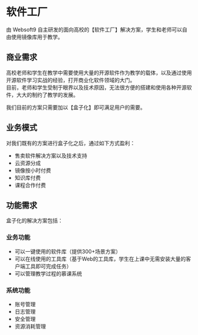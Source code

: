 

# 软件工厂

由 Websoft9 自主研发的面向高校的【软件工厂】解决方案，学生和老师可以自由使用镜像库用于教学。

## 商业需求

高校老师和学生在教学中需要使用大量的开源软件作为教学的载体，以及通过使用开源软件学习实战的经验，打开商业化软件领域的大门。  
目前，老师和学生受制于眼界以及技术原因，无法很方便的搭建和使用各种开源软件，大大的制约了教学的发展。

我们目前的方案只需要加以【盒子化】即可满足用户的需要。

## 业务模式

对我们既有的方案进行盒子化之后，通过如下方式盈利：

* 售卖软件解决方案以及技术支持
* 云资源分成
* 镜像按小时付费
* 知识库付费
* 课程合作付费

## 功能需求

盒子化的解决方案包括：

### 业务功能

* 可以一键使用的软件库（提供300+场景方案）
* 可以在线使用的工具库（基于Web的工具库，学生在上课中无需安装大量的客户端工具即可完成任务）
* 可以管理教学过程的慕课系统

### 系统功能

* 账号管理
* 日志管理
* 安全管理
* 资源消耗管理
